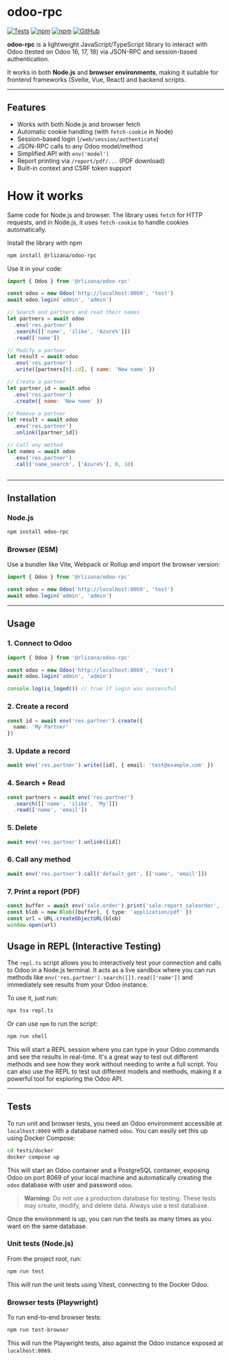 # odoo-rpc

[![Tests](https://github.com/rlizana/odoo-rpc/actions/workflows/test.yml/badge.svg)](https://github.com/rlizana/odoo-rpc/actions)
[![npm](https://img.shields.io/npm/v/@rlizana/odoo-rpc)](https://www.npmjs.com/package/@rlizana/odoo-rpc)
[![npm](https://img.shields.io/npm/dt/@rlizana/odoo-rpc)](https://www.npmjs.com/package/@rlizana/odoo-rpc)
[![GitHub](https://img.shields.io/github/license/rlizana/odoo-rpc?label=license)](https://github.com/rlizana/odoo-rpc/blob/main/LICENSE)


**odoo-rpc** is a lightweight JavaScript/TypeScript library to interact with Odoo (tested on Odoo 16, 17, 18) via JSON-RPC and session-based authentication.

It works in both **Node.js** and **browser environments**, making it suitable for frontend frameworks (Svelte, Vue, React) and backend scripts.

---

## Features

- Works with both Node.js and browser fetch
- Automatic cookie handling (with `fetch-cookie` in Node)
- Session-based login (`/web/session/authenticate`)
- JSON-RPC calls to any Odoo model/method
- Simplified API with `env('model')`
- Report printing via `/report/pdf/...` (PDF download)
- Built-in context and CSRF token support

# How it works

Same code for Node.js and browser. The library uses `fetch` for HTTP requests, and in Node.js, it uses `fetch-cookie` to handle cookies automatically.

Install the library with npm

```bash
npm install @rlizana/odoo-rpc
```

Use it in your code:

```js
import { Odoo } from '@rlizana/odoo-rpc'

const odoo = new Odoo('http://localhost:8069', 'test')
await odoo.login('admin', 'admin')

// Search and partners and read their names
let partners = await odoo
  .env('res.partner')
  .search([['name', 'ilike', 'Azure%']])
  .read(['name'])

// Modify a partner
let result = await odoo
  .env('res.partner')
  .write([partners[0].id], { name: 'New name' })

// Create a partner
let partner_id = await odoo
  .env('res.partner')
  .create({ name: 'New name' })

// Remove a partner
let result = await odoo
  .env('res.partner')
  .unlink([partner_id])

// Call any method
let names = await odoo
  .env('res.partner')
  .call('name_search', ['Azure%'], 0, 10)



```

---

## Installation

### Node.js

```bash
npm install odoo-rpc
```

### Browser (ESM)

Use a bundler like Vite, Webpack or Rollup and import the browser version:

```js
import { Odoo } from '@rlizana/odoo-rpc'

const odoo = new Odoo('http://localhost:8069', 'test')
await odoo.login('admin', 'admin')

```

---

## Usage

### 1. Connect to Odoo

```ts
import { Odoo } from '@rlizana/odoo-rpc'

const odoo = new Odoo('http://localhost:8069', 'test')
await odoo.login('admin', 'admin')

console.log(is_loged()) // true if login was successful
```

### 2. Create a record

```ts
const id = await env('res.partner').create({
  name: 'My Partner'
})
```

### 3. Update a record

```ts
await env('res.partner').write([id], { email: 'test@example.com' })
```

### 4. Search + Read

```ts
const partners = await env('res.partner')
  .search([['name', 'ilike', 'My']])
  .read(['name', 'email'])
```

### 5. Delete

```ts
await env('res.partner').unlink([id])
```

### 6. Call any method

```ts
await env('res.partner').call('default_get', [['name', 'email']])
```

### 7. Print a report (PDF)

```ts
const buffer = await env('sale.order').print('sale.report_saleorder', [7])
const blob = new Blob([buffer], { type: 'application/pdf' })
const url = URL.createObjectURL(blob)
window.open(url)
```

## Usage in REPL (Interactive Testing)

The `repl.ts` script allows you to interactively test your connection and calls to Odoo in a Node.js terminal. It acts as a live sandbox where you can run methods like `env('res.partner').search([]).read(['name'])` and immediately see results from your Odoo instance.

To use it, just run:

```bash
npx tsx repl.ts
```

Or can use `npm` to run the script:

```bash
npm run shell
```

This will start a REPL session where you can type in your Odoo commands and see the results in real-time. It's a great way to test out different methods and see how they work without needing to write a full script.
You can also use the REPL to test out different models and methods, making it a powerful tool for exploring the Odoo API.

---

## Tests

To run unit and browser tests, you need an Odoo environment accessible at `localhost:8069` with a database named `odoo`. You can easily set this up using Docker Compose:

```bash
cd tests/docker
docker compose up
```

This will start an Odoo container and a PostgreSQL container, exposing Odoo on port 8069 of your local machine and automatically creating the `odoo` database with user and password `odoo`.

> **Warning:** Do not use a production database for testing. These tests may create, modify, and delete data. Always use a test database.

Once the environment is up, you can run the tests as many times as you want on the same database.

### Unit tests (Node.js)

From the project root, run:

```bash
npm run test
```

This will run the unit tests using Vitest, connecting to the Docker Odoo.

### Browser tests (Playwright)

To run end-to-end browser tests:

```bash
npm run test-browser
```

This will run the Playwright tests, also against the Odoo instance exposed at `localhost:8069`.

